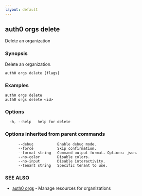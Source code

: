 ```yaml
---
layout: default
---
```

## auth0 orgs delete

Delete an organization

### Synopsis

Delete an organization.

```
auth0 orgs delete [flags]
```

### Examples

```
auth0 orgs delete 
auth0 orgs delete <id>
```

### Options

```
  -h, --help   help for delete
```

### Options inherited from parent commands

```
      --debug           Enable debug mode.
      --force           Skip confirmation.
      --format string   Command output format. Options: json.
      --no-color        Disable colors.
      --no-input        Disable interactivity.
      --tenant string   Specific tenant to use.
```

### SEE ALSO

* [auth0 orgs](auth0_orgs.md)	 - Manage resources for organizations

